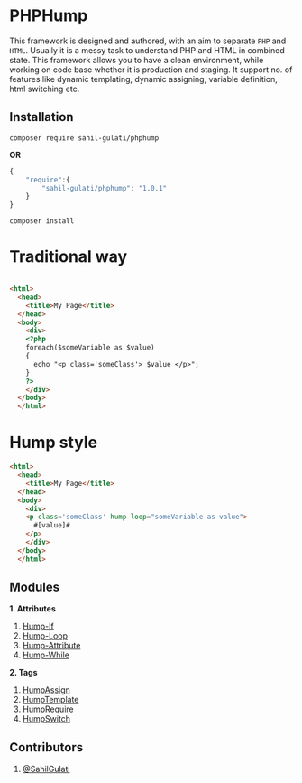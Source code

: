 # PHPHump #

This framework is designed and authored, with an aim to separate `PHP` and `HTML`. Usually it is a messy task to understand PHP and HTML in combined state. This framework allows you to have a clean environment, while working on code base whether it is production and staging. It support no. of features like dynamic templating, dynamic assigning, variable definition, html switching etc.


## Installation
`composer require sahil-gulati/phphump`

**OR**

```javascript
{
    "require":{
        "sahil-gulati/phphump": "1.0.1"
    }
}
```
`composer install`


# Traditional way #

```HTML

<html>
  <head>
    <title>My Page</title>
  </head>
  <body>
    <div>
    <?php 
    foreach($someVariable as $value)
    {
      echo "<p class='someClass'> $value </p>";
    }
    ?>
    </div>
  </body>
  </html>
```

# Hump style #

```HTML
<html>
  <head>
    <title>My Page</title>
  </head>
  <body>
    <div>
    <p class='someClass' hump-loop="someVariable as value"> 
      #[value]# 
    </p>
    </div>
  </body>
  </html>
```
## Modules  ##

**1. Attributes**
    
   1. [Hump-If](https://github.com/Sahil-Gulati/PHPHump/blob/master/GuideMDs/HumpIf.md)
   2. [Hump-Loop](https://github.com/Sahil-Gulati/PHPHump/blob/master/GuideMDs/HumpLoop.md)
   3. [Hump-Attribute](https://github.com/Sahil-Gulati/PHPHump/blob/master/GuideMDs/HumpAttribute.md)
   4. [Hump-While](https://github.com/Sahil-Gulati/PHPHump/blob/master/GuideMDs/HumpWhile.md)

**2. Tags**

   1. [HumpAssign](https://github.com/Sahil-Gulati/PHPHump/blob/master/GuideMDs/HumpAssign.md)
   2. [HumpTemplate](https://github.com/Sahil-Gulati/PHPHump/blob/master/GuideMDs/HumpTemplate.md)
   3. [HumpRequire](https://github.com/Sahil-Gulati/PHPHump/blob/master/GuideMDs/HumpRequire.md)
   4. [HumpSwitch](https://github.com/Sahil-Gulati/PHPHump/blob/master/GuideMDs/HumpSwitch.md)

## Contributors
   
   1.  [@SahilGulati](https://github.com/Sahil-Gulati)
